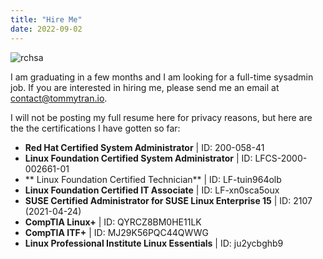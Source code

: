 ```yaml
---
title: "Hire Me"
date: 2022-09-02
---
```


![rchsa](/images/rhcsa.png)

I am graduating in a few months and I am looking for a full-time sysadmin job. If you are interested in hiring me, please send me an email at contact@tommytran.io.

I will not be posting my full resume here for privacy reasons, but here are the the certifications I have gotten so far:

- **Red Hat Certified System Administrator** | ID: 200-058-41
- **Linux Foundation Certified System Administrator** | ID: LFCS-2000-002661-01
- ** Linux Foundation Certified Technician** | ID: LF-tuin964olb
- **Linux Foundation Certified IT Associate** | ID: LF-xn0sca5oux
- **SUSE Certified Administrator for SUSE Linux Enterprise 15** | ID: 2107 (2021-04-24)
- **CompTIA Linux+** | ID: QYRCZ8BM0HE11LK
- **CompTIA ITF+** | ID: MJ29K56PQC44QWWG
- **Linux Professional Institute Linux Essentials** | ID: ju2ycbghb9
